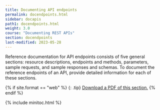 ```yaml
---
title: Documenting API endpoints
permalink: docendpoints.html
sidebar: docapis
path1: docendpoints.html
weight: 3.0
course: "Documenting REST APIs"
section: docendpoints
last-modified: 2023-05-28
---
```


Reference documentation for API endpoints consists of five general sections: resource descriptions, endpoints and methods, parameters, sample requests, and sample responses and schemas. To document the reference endpoints of an API, provide detailed information for each of these sections.

{% if site.format == "web" %}
{: .tip}
<a class="noCrossRef" href="https://s3.us-west-1.wasabisys.com/learnapidoc-outputs/docapis_three.pdf"><i class="fa fa-file-pdf-o"></i> Download a PDF of this section.</a>
{% endif %}

{% include minitoc.html %}
